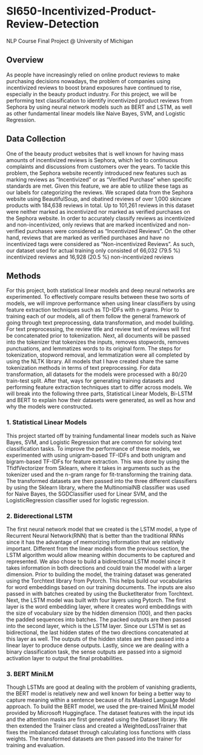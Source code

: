 # SI650-Incentivized-Product-Review-Detection
NLP Course Final Project @ University of Michigan
## Overview
As people have increasingly relied on online product reviews to make purchasing decisions nowadays, the problem of companies using incentivized reviews to boost brand exposures have continued to rise, especially in the beauty product industry. For this project, we will be performing text classification to identify incentivized product reviews from Sephora by using neural network models such as BERT and LSTM, as well as other fundamental linear models like Naive Bayes, SVM, and Logistic Regression.
## Data Collection 
One of the beauty product websites that is well known for having mass amounts of incentivized reviews is Sephora, which led to continuous complaints and discussions from customers over the years. To tackle this problem, the Sephora website recently introduced new features such as marking reviews as “Incentivized” or as “Verified Purchase” when specific standards are met. Given this feature, we are able to utilize these tags as our labels for categorizing the reviews. We scraped data from the Sephora website using BeautifulSoup, and obatined reviews of over 1,000 skincare products with 184,638 reviews in total. Up to 101,261 reviews in this dataset were neither marked as incentivized nor marked as verified purchases on the Sephora website. In order to accurately classify reviews as incentivized and non-incentivized, only reviews that are marked incentivized and non-verified purchases were considered as “Incentivized Reviews”. On the other hand, reviews that are marked as verified purchases and have no incentivized tags were considered as “Non-incentivized Reviews”. As such, our dataset used for actual training only consisted of 66,032 (79.5 %) incentivized reviews and 16,928 (20.5 %) non-incentivized reviews
## Methods
For this project, both statistical linear models and deep neural networks are experimented. To effectively compare results between these two sorts of models, we will improve performance when using linear classifiers by using feature extraction techniques such as TD-IDFs with n-grams. Prior to training each of our models, all of them follow the general framework of going through text preprocessing, data transformation, and model building. For text preprocessing, the review title and review text of reviews will first be concatenated prior to tokenization. Next, all documents will be passed into the tokenizer that tokenizes the inputs, removes stopwords, removes punctuations, and lemmatizes words to its original form. The steps for tokenization, stopword removal, and lemmatization were all completed by using the NLTK library. All models that I have created share the same tokenization methods in terms of text preprocessing. 
For data transformation, all datasets for the models were processed with a 80/20 train-test split. After that, ways for generating training datasets and performing feature extraction techniques start to differ across models. We will break into the following three parts, Statistical Linear Models, Bi-LSTM and BERT to explain how their datasets were generated, as well as how and why the models were constructed.
### 1. Statistical Linear Models
This project started off by training fundamental linear models such as Naive Bayes, SVM, and Logistic Regression that are common for solving text classification tasks. To improve the performance of these models, we experimented with using unigram-based TF-IDFs and both unigram and bigram-based TF-IDFs for feature extraction. This was done by using the TfidfVectorizer from Sklearn, where it takes in arguments such as the tokenizer used and the n-gram range for fit-transforming the training data. The transformed datasets are then passed into the three different classifiers by using the Sklearn library, where the MultinomialNB classifier was used for Naive Bayes, the SGDClassifier used for Linear SVM, and the LogisticRegression classifier used for logistic regression.
### 2. Biderectional LSTM
The first neural network model that we created is the LSTM model, a type of Recurrent Neural Network(RNN) that is better than the traditional RNNs since it has the advantage of memorizing information that are relatively important. Different from the linear models from the previous section, the LSTM algorithm would allow meaning within documents to be captured and represented. We also chose to build a bidirectional LSTM model since it takes information in both directions and could train the model with a larger dimension. Prior to building the model, the training dataset was generated using the Torchtext library from Pytorch. This helps build our vocabularies for word embeddings based on our training documents. The inputs are also passed in with batches created by using the BucketIterator from Torchtext. Next, the LSTM model was built with four layers using Pytorch. The first layer is the word embedding layer, where it creates word embeddings with the size of vocabulary size by the hidden dimension (100), and then packs the padded sequences into batches. The packed outputs are then passed into the second layer, which is the LSTM layer. Since our LSTM is set as bidirectional, the last hidden states of the two directions concatenated at this layer as well. The outputs of the hidden states are then passed into a linear layer to produce dense outputs. Lastly, since we are dealing with a binary classification task, the sense outputs are passed into a sigmoid activation layer to output the final probabilities.
### 3. BERT MiniLM
Though LSTMs are good at dealing with the problem of vanishing gradients, the BERT model is relatively new and well known for being a better way to capture meaning within a sentence because of its Masked Language Model approach. To build the BERT model, we used the pre-trained MiniLM model provided by Microsoft Huggingface. The dataset features with the input ids and the attention masks are first generated using the Dataset library. We then extended the Trainer class and created a WeightedLossTrainer that fixes the imbalanced dataset through calculating loss functions with class weights. The transformed datasets are then passed into the trainer for training and evaluation.

